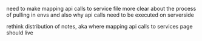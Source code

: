 need to make mapping api calls to service file more clear about the process of pulling in envs and also why api calls need to be executed on serverside

rethink distribution of notes, aka where mapping api calls to services page should live
